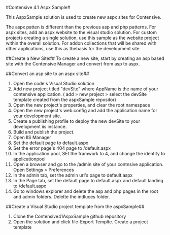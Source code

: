 #Contensive 4.1 Aspx Sample#

This AspxSample solution is used to create new aspx sites for Contensive.

The aspx patten is different than the previous asp and php patterns. For aspx sites, add an aspx website to the visual studio solution. For custom projects creating a single solution, use this sample as the website project within the overall solution. For addon collections that will be shared with other applications, use this as thebasis for the development site

##Create a New Site##
To create a new site, start by creating an asp based site with the Contensive Manager and convert from asp to aspx.

##Convert an asp site to an aspx site##
1. Open the code's Visual Studio solution
2. Add new project titled "devSite" where AppName is the name of your contensive application. ( add > new project > select the devSite template created from the aspxSample repositor)
3. Open the new project's properties, and clear the root namespace
4. Open the new project's web.config and add the application name for your development site.
5. Create a publishing profile to deploy the new devSite to your development iis instance.
6. Build and publish the project.
7. Open IIS Manager
8. Set the default page to default.aspx
9. Set the error page's 404 page to /default.aspx
10. In the application pool, SEt the framwork to 4, and change the identity to applicationpool
11. Open a browser and go to the /admin site of your contnsive application. Open Settings > Preferences
12. In the admin tab, set the admin url's page to default.aspx
13. In the Page tab, set the default page to default.aspx and default landing to /default.aspx
14. Go to windows explorer and delete the asp and php pages in the root and admin folders. Delette the indluces folder.

##Create a Visual Studio project template from the aspxSample##
1. Clone the Contensive41AspxSample github repository
2. Open the solution and click file-Export Templte. Create a project template


